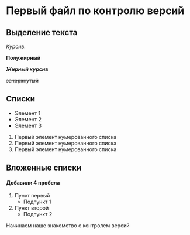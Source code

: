 # Первый файл по контролю версий

## Выделение текста

*Курсив.*

**Полужирный**

***Жирный курсив***

~~зачеркнутый~~

## Списки

* Элемент 1
* Элемент 2
* Элемент 3

1. Первый элемент нумерованного списка
2. Первый элемент нумерованного списка
3. Первый элемент нумерованного списка

## Вложенные списки

#### Добавили 4 пробела 

1. Пункт первый
    * Подпункт 1
2. Пункт второй
    * Подпункт 2



Начинаем наше знакомство с 
контролем версий